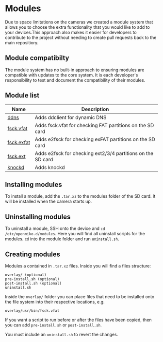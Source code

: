 # Modules

Due to space limitations on the cameras we created a module system that allows you to choose the extra functionality that you would like to add to your devices.This approach also makes it easier for developers to contribute to the project without needing to create pull requests back to the main repositiory.

## Module compatibilty

The module system has no built-in approach to ensuring modules are compatible with updates to the core system. It is each developer's responsibility to test and document the compatibility of their modules.

## Module list

| Name | Description |
| --- | --- |
| [ddns](https://github.com/martinbutt/openmiko-module-ddns) | Adds ddclient for dynamic DNS |
| [fsck.vfat](https://github.com/martinbutt/openmiko-module-fsck-vfat) | Adds fsck.vfat for checking FAT partitions on the SD card |
| [fsck.exfat](https://github.com/martinbutt/openmiko-module-fsck-exfat) | Adds e2fsck for checking exFAT partitions on the SD card |
| [fsck.ext](https://github.com/martinbutt/openmiko-module-fsck-ext) | Adds e2fsck for checking ext2/3/4 partitions on the SD card |
| [knockd](https://github.com/martinbutt/openmiko-module-knockd) | Adds knockd |

## Installing modules

To install a module, add the `.tar.xz` to the modules folder of the SD card. It will be installed when the camera starts up.

## Uninstalling modules

To uninstall a module, SSH onto the device and `cd /etc/openmiko.d/modules`. Here you will find all uninstall scripts for the modules. `cd` into the module folder and run `uninstall.sh`.

## Creating modules

Modules a contained in `.tar.xz` files. Inside you will find a files structure:
```
overlay/ (optional)
pre-install.sh (optional)
post-install.sh (optional)
uninstall.sh
```

Inside the `overlay/` folder you can place files that need to be installed onto the file system into their respective locations, e.g.
```
overlay/usr/bin/fsck.vfat
```

If you want a script to run before or after the files have been copied, then you can add `pre-install.sh` or `post-install.sh`.

You must include an `uninstall.sh` to revert the changes.
